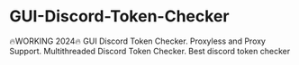 # GUI-Discord-Token-Checker
🔥WORKING 2024🔥 GUI Discord Token Checker. Proxyless and Proxy Support. Multithreaded Discord Token Checker. Best discord token checker
